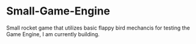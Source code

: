 # Small-Game-Engine
Small rocket game that utilizes basic flappy bird mechancis for testing the Game Engine, I am currently building.